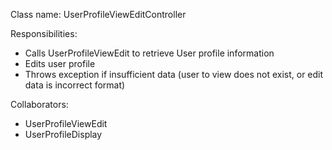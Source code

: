 Class name: UserProfileViewEditController

Responsibilities:
- Calls UserProfileViewEdit to retrieve User profile information
- Edits user profile
- Throws exception if insufficient data (user to view does not exist, or edit data is incorrect format)

Collaborators:
- UserProfileViewEdit
- UserProfileDisplay